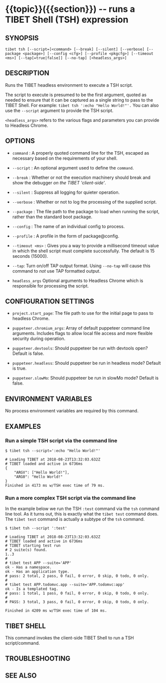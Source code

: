 {{topic}}({{section}}) -- runs a TIBET Shell (TSH) expression
=============================================

## SYNOPSIS

`tibet tsh [--script=]<command> [--break] [--silent] [--verbose]
    [--package <package>] [--config <cfg>] [--profile <pkgcfg>]
    [--timeout <ms>] [--tap[=true|false]] [--no-tap] [<headless_args>]`

## DESCRIPTION

Runs the TIBET headless environment to execute a TSH script.

The script to execute is presumed to be the first argument, quoted as
needed to ensure that it can be captured as a single string to pass to
the TIBET Shell. For example: `tibet tsh ':echo "Hello World!"'.`
You can also use the `--script` argument to provide the TSH script.

`<headless_args>` refers to the various flags and parameters you can
provide to Headless Chrome.

## OPTIONS

  * `command` :
    A properly quoted command line for the TSH, escaped as necessary based on
the requirements of your shell.

  * `--script` :
    An optional argument used to define the `command`.

  * `--break` :
    Whether or not the execution machinery should break and show the debugger
*on the TIBET 'client-side'*.

  * `--silent` :
    Suppress all logging for quieter operation.

  * `--verbose` :
    Whether or not to log the processing of the supplied script.

  * `--package` :
    The file path to the package to load when running the script, rather than
the standard boot package.

  * `--config` :
    The name of an individual config to process.

  * `--profile` :
    A profile in the form of package@config.

  * `--timeout <ms>` :
    Gives you a way to provide a millisecond timeout value in which the shell
script must complete successfully. The default is 15 seconds (15000).

  * `--tap`:
    Turn on/off TAP output format. Using `--no-tap` will cause this command to
*not* use TAP formatted output.

  * `headless_args`
    Optional arguments to Headless Chrome which is responsible for processing
the script.

## CONFIGURATION SETTINGS

  * `project.start_page`:
    The file path to use for the initial page to pass to headless Chrome.

  * `puppeteer.chromium_args`:
    Array of default puppeteer command line arguments. Includes flags to allow
local file access and more flexible security during operation.

  * `puppeteer.devtools`:
    Should puppeteer be run with devtools open? Default is false.

  * `puppeteer.headless`:
    Should puppeteer be run in headless mode? Default is true.

  * `puppeteer.slowMo`:
    Should puppeteer be run in slowMo mode? Default is false.

## ENVIRONMENT VARIABLES

No process environment variables are required by this command.

## EXAMPLES

### Run a simple TSH script via the command line

    $ tibet tsh --script=':echo "Hello World!"'

    # Loading TIBET at 2018-08-23T13:32:03.632Z
    # TIBET loaded and active in 6736ms
    {
        "ARGV": ["Hello World!"],
        "ARG0": "Hello World!"
    }
    Finished in 4173 ms w/TSH exec time of 79 ms.

### Run a more complex TSH script via the command line

In the example below we run the TSH `:test` command via the `tsh` command line
tool. As it turns out, this is exactly what the `tibet test` command does. The
`tibet test` command is actually a subtype of the `tsh` command.

    $ tibet tsh --script ':test'

    # Loading TIBET at 2018-08-23T13:32:03.632Z
    # TIBET loaded and active in 6736ms
    # TIBET starting test run
    # 2 suite(s) found.
    1..3
    #
    # tibet test APP --suite='APP'
    ok - Has a namespace.
    ok - Has an application type.
    # pass: 2 total, 2 pass, 0 fail, 0 error, 0 skip, 0 todo, 0 only.
    #
    # tibet test APP.todomvc.app --suite='APP.todomvc:app'
    ok - Is a templated tag.
    # pass: 1 total, 1 pass, 0 fail, 0 error, 0 skip, 0 todo, 0 only.
    #
    # PASS: 3 total, 3 pass, 0 fail, 0 error, 0 skip, 0 todo, 0 only.

    Finished in 4209 ms w/TSH exec time of 104 ms.

## TIBET SHELL

This command invokes the client-side TIBET Shell to run a TSH script/command.

## TROUBLESHOOTING


## SEE ALSO
